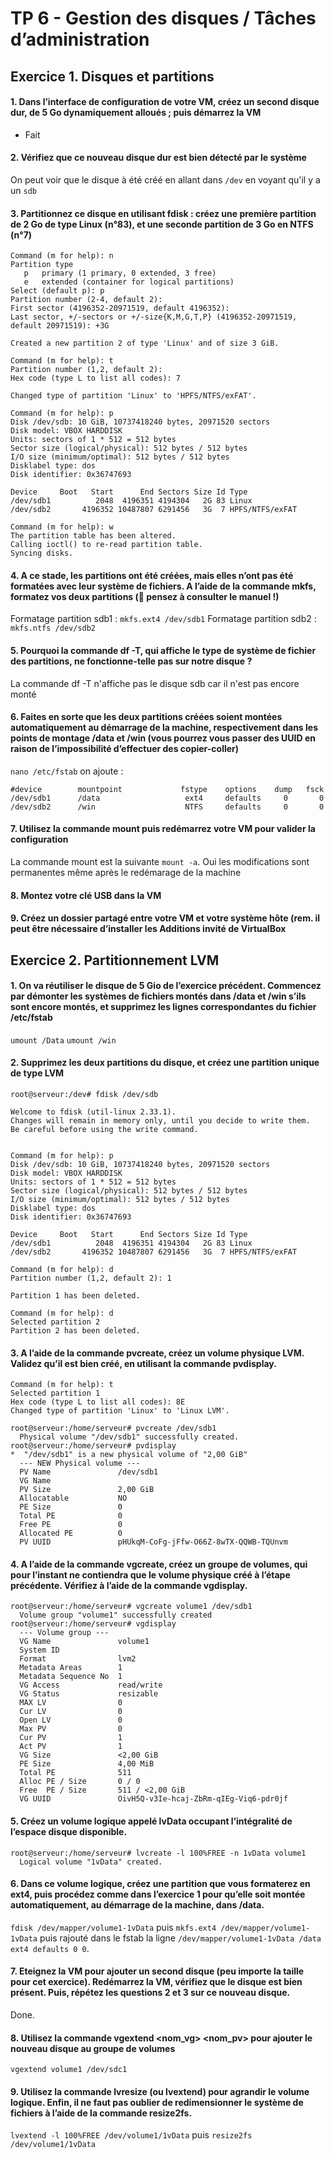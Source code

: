 # TP 6 - Gestion des disques / Tâches d’administration


## Exercice 1. Disques et partitions

#### 1. Dans l’interface de configuration de votre VM, créez un second disque dur, de 5 Go dynamiquement alloués ; puis démarrez la VM
 - Fait
#### 2. Vérifiez que ce nouveau disque dur est bien détecté par le système
On peut voir que le disque à été créé en allant dans `/dev` en voyant qu'il y a un `sdb`

#### 3. Partitionnez ce disque en utilisant fdisk : créez une première partition de 2 Go de type Linux (n°83), et une seconde partition de 3 Go en NTFS (n°7)
```
Command (m for help): n
Partition type
   p   primary (1 primary, 0 extended, 3 free)
   e   extended (container for logical partitions)
Select (default p): p
Partition number (2-4, default 2):
First sector (4196352-20971519, default 4196352):
Last sector, +/-sectors or +/-size{K,M,G,T,P} (4196352-20971519, default 20971519): +3G

Created a new partition 2 of type 'Linux' and of size 3 GiB.

Command (m for help): t
Partition number (1,2, default 2):
Hex code (type L to list all codes): 7

Changed type of partition 'Linux' to 'HPFS/NTFS/exFAT'.

Command (m for help): p
Disk /dev/sdb: 10 GiB, 10737418240 bytes, 20971520 sectors
Disk model: VBOX HARDDISK
Units: sectors of 1 * 512 = 512 bytes
Sector size (logical/physical): 512 bytes / 512 bytes
I/O size (minimum/optimal): 512 bytes / 512 bytes
Disklabel type: dos
Disk identifier: 0x36747693

Device     Boot   Start      End Sectors Size Id Type
/dev/sdb1          2048  4196351 4194304   2G 83 Linux
/dev/sdb2       4196352 10487807 6291456   3G  7 HPFS/NTFS/exFAT

Command (m for help): w
The partition table has been altered.
Calling ioctl() to re-read partition table.
Syncing disks.
```

#### 4. A ce stade, les partitions ont été créées, mais elles n’ont pas été formatées avec leur système de fichiers. A l’aide de la commande mkfs, formatez vos deux partitions ( pensez à consulter le manuel !)
Formatage partition sdb1 : `mkfs.ext4 /dev/sdb1`
Formatage partition sdb2 : `mkfs.ntfs /dev/sdb2`

#### 5. Pourquoi la commande df -T, qui affiche le type de système de fichier des partitions, ne fonctionne-telle pas sur notre disque ?
La commande df -T n'affiche pas le disque sdb car il n'est pas encore monté

#### 6. Faites en sorte que les deux partitions créées soient montées automatiquement au démarrage de la machine, respectivement dans les points de montage /data et /win (vous pourrez vous passer des UUID en raison de l’impossibilité d’effectuer des copier-coller)
`nano /etc/fstab`  on ajoute :

```
#device        mountpoint             fstype    options    dump   fsck
/dev/sdb1      /data                   ext4     defaults     0       0
/dev/sdb2      /win                    NTFS     defaults     0       0
```
#### 7. Utilisez la commande mount puis redémarrez votre VM pour valider la configuration
La commande mount est la suivante `mount -a`. Oui les modifications sont permanentes même après le redémarage de la machine

#### 8. Montez votre clé USB dans la VM

#### 9. Créez un dossier partagé entre votre VM et votre système hôte (rem. il peut être nécessaire d’installer les Additions invité de VirtualBox

## Exercice 2. Partitionnement LVM

#### 1. On va réutiliser le disque de 5 Gio de l’exercice précédent. Commencez par démonter les systèmes de fichiers montés dans /data et /win s’ils sont encore montés, et supprimez les lignes correspondantes du fichier /etc/fstab
`umount /Data`
`umount /win`

#### 2. Supprimez les deux partitions du disque, et créez une partition unique de type LVM

```
root@serveur:/dev# fdisk /dev/sdb

Welcome to fdisk (util-linux 2.33.1).
Changes will remain in memory only, until you decide to write them.
Be careful before using the write command.


Command (m for help): p
Disk /dev/sdb: 10 GiB, 10737418240 bytes, 20971520 sectors
Disk model: VBOX HARDDISK
Units: sectors of 1 * 512 = 512 bytes
Sector size (logical/physical): 512 bytes / 512 bytes
I/O size (minimum/optimal): 512 bytes / 512 bytes
Disklabel type: dos
Disk identifier: 0x36747693

Device     Boot   Start      End Sectors Size Id Type
/dev/sdb1          2048  4196351 4194304   2G 83 Linux
/dev/sdb2       4196352 10487807 6291456   3G  7 HPFS/NTFS/exFAT

Command (m for help): d
Partition number (1,2, default 2): 1

Partition 1 has been deleted.

Command (m for help): d
Selected partition 2
Partition 2 has been deleted.
```
#### 3. A l’aide de la commande pvcreate, créez un volume physique LVM. Validez qu’il est bien créé, en utilisant la commande pvdisplay.

```
Command (m for help): t
Selected partition 1
Hex code (type L to list all codes): 8E
Changed type of partition 'Linux' to 'Linux LVM'.
```

```
root@serveur:/home/serveur# pvcreate /dev/sdb1
  Physical volume "/dev/sdb1" successfully created.
root@serveur:/home/serveur# pvdisplay
*  "/dev/sdb1" is a new physical volume of "2,00 GiB"
  --- NEW Physical volume ---
  PV Name               /dev/sdb1
  VG Name
  PV Size               2,00 GiB
  Allocatable           NO
  PE Size               0
  Total PE              0
  Free PE               0
  Allocated PE          0
  PV UUID               pHUkqM-CoFg-jFfw-O66Z-8wTX-QQWB-TQUnvm
```

#### 4. A l’aide de la commande vgcreate, créez un groupe de volumes, qui pour l’instant ne contiendra que le volume physique créé à l’étape précédente. Vérifiez à l’aide de la commande vgdisplay.
```
root@serveur:/home/serveur# vgcreate volume1 /dev/sdb1
  Volume group "volume1" successfully created
root@serveur:/home/serveur# vgdisplay
  --- Volume group ---
  VG Name               volume1
  System ID
  Format                lvm2
  Metadata Areas        1
  Metadata Sequence No  1
  VG Access             read/write
  VG Status             resizable
  MAX LV                0
  Cur LV                0
  Open LV               0
  Max PV                0
  Cur PV                1
  Act PV                1
  VG Size               <2,00 GiB
  PE Size               4,00 MiB
  Total PE              511
  Alloc PE / Size       0 / 0
  Free  PE / Size       511 / <2,00 GiB
  VG UUID               OivH5Q-v3Ie-hcaj-ZbRm-qIEg-Viq6-pdr0jf
```

#### 5. Créez un volume logique appelé lvData occupant l’intégralité de l’espace disque disponible.
```
root@serveur:/home/serveur# lvcreate -l 100%FREE -n 1vData volume1
  Logical volume "1vData" created.
```

#### 6. Dans ce volume logique, créez une partition que vous formaterez en ext4, puis procédez comme dans l’exercice 1 pour qu’elle soit montée automatiquement, au démarrage de la machine, dans /data.
`fdisk /dev/mapper/volume1-1vData` puis `mkfs.ext4 /dev/mapper/volume1-1vData` puis rajouté dans le fstab la ligne `/dev/mapper/volume1-1vData /data ext4 defaults 0 0`.

#### 7. Eteignez la VM pour ajouter un second disque (peu importe la taille pour cet exercice). Redémarrez la VM, vérifiez que le disque est bien présent. Puis, répétez les questions 2 et 3 sur ce nouveau disque.
Done.

#### 8. Utilisez la commande vgextend <nom_vg> <nom_pv> pour ajouter le nouveau disque au groupe de volumes
`vgextend volume1 /dev/sdc1`

#### 9. Utilisez la commande lvresize (ou lvextend) pour agrandir le volume logique. Enfin, il ne faut pas oublier de redimensionner le système de fichiers à l’aide de la commande resize2fs.
`lvextend -l 100%FREE /dev/volume1/1vData` puis `resize2fs /dev/volume1/1vData`
